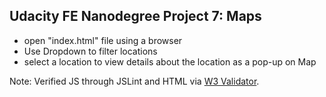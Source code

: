## Udacity FE Nanodegree Project 7: Maps

- open "index.html" file using a browser
- Use Dropdown to filter locations
- select a location to view details about the location as a pop-up on Map

Note: Verified JS through JSLint and HTML via [W3 Validator](https://validator.w3.org/nu/#textarea).
